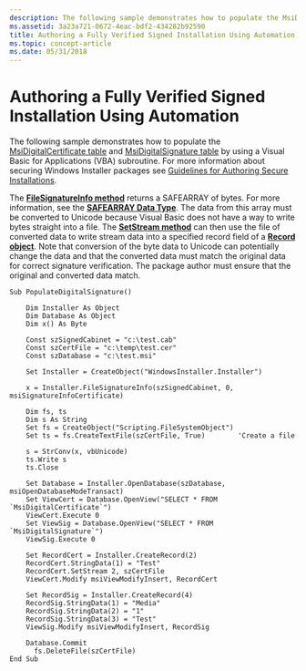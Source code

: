 ```yaml
---
description: The following sample demonstrates how to populate the MsiDigitalCertificate table and MsiDigitalSignature table by using a Visual Basic for Applications (VBA) subroutine.
ms.assetid: 3a23a721-0672-4eac-bdf2-434282b92590
title: Authoring a Fully Verified Signed Installation Using Automation
ms.topic: concept-article
ms.date: 05/31/2018
---
```


# Authoring a Fully Verified Signed Installation Using Automation

The following sample demonstrates how to populate the [MsiDigitalCertificate table](msidigitalcertificate-table.md) and [MsiDigitalSignature table](msidigitalsignature-table.md) by using a Visual Basic for Applications (VBA) subroutine. For more information about securing Windows Installer packages see [Guidelines for Authoring Secure Installations](guidelines-for-authoring-secure-installations.md).

The [**FileSignatureInfo method**](installer-filesignatureinfo.md) returns a SAFEARRAY of bytes. For more information, see the [**SAFEARRAY Data Type**](/windows/win32/api/oaidl/ns-oaidl-safearray). The data from this array must be converted to Unicode because Visual Basic does not have a way to write bytes straight into a file. The [**SetStream method**](record-setstream.md) can then use the file of converted data to write stream data into a specified record field of a [**Record object**](record-object.md). Note that conversion of the byte data to Unicode can potentially change the data and that the converted data must match the original data for correct signature verification. The package author must ensure that the original and converted data match.


```VB
Sub PopulateDigitalSignature()

    Dim Installer As Object
    Dim Database As Object
    Dim x() As Byte
    
    Const szSignedCabinet = "c:\test.cab"
    Const szCertFile = "c:\temp\test.cer"
    Const szDatabase = "c:\test.msi"
        
    Set Installer = CreateObject("WindowsInstaller.Installer")
    
    x = Installer.FileSignatureInfo(szSignedCabinet, 0, msiSignatureInfoCertificate)
    
    Dim fs, ts
    Dim s As String
    Set fs = CreateObject("Scripting.FileSystemObject")
    Set ts = fs.CreateTextFile(szCertFile, True)        'Create a file
    
    s = StrConv(x, vbUnicode)
    ts.Write s
    ts.Close
        
    Set Database = Installer.OpenDatabase(szDatabase, msiOpenDatabaseModeTransact)
    Set ViewCert = Database.OpenView("SELECT * FROM `MsiDigitalCertificate`")
    ViewCert.Execute 0
    Set ViewSig = Database.OpenView("SELECT * FROM `MsiDigitalSignature`")
    ViewSig.Execute 0
    
    Set RecordCert = Installer.CreateRecord(2)
    RecordCert.StringData(1) = "Test"
    RecordCert.SetStream 2, szCertFile
    ViewCert.Modify msiViewModifyInsert, RecordCert
    
    Set RecordSig = Installer.CreateRecord(4)
    RecordSig.StringData(1) = "Media"
    RecordSig.StringData(2) = "1"
    RecordSig.StringData(3) = "Test"
    ViewSig.Modify msiViewModifyInsert, RecordSig
    
    Database.Commit
      fs.DeleteFile(szCertFile)
End Sub
```



 

 
